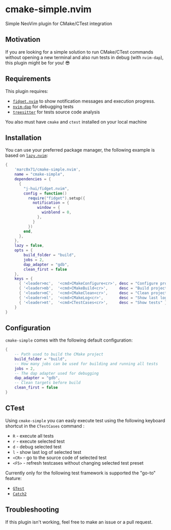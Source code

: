 # cmake-simple.nvim
Simple NeoVim plugin for CMake/CTest integration

## Motivation
If you are looking for a simple solution to run CMake/CTest commands without opening a new terminal and also run tests in debug (with `nvim-dap`), this plugin might be for you! 😎

## Requirements

This plugin requires:

- [`fidget.nvim`](https://github.com/j-hui/fidget.nvim) to show notification messages and execution progress.
- [`nvim-dap`](https://github.com/mfussenegger/nvim-dap) for debugging tests
- [`treesitter`](https://github.com/nvim-treesitter/nvim-treesitter) for tests source code analysis

You also must have `cmake` and `ctest` installed on your local machine

## Installation

You can use your preferred package manager, the following example is based on
[`lazy.nvim`](https://github.com/folke/lazy.nvim):

```lua
{
    'marc0x71/cmake-simple.nvim',
    name = "cmake-simple",
    dependencies = {
      {
        "j-hui/fidget.nvim",
        config = function()
          require("fidget").setup({
            notification = {
              window = {
                winblend = 0,
              },
            }
          })
        end,
      },
    },
    lazy = false,
    opts = {
        build_folder = "build", 
        jobs = 2, 
        dap_adapter = "gdb",
        clean_first = false
    },
    keys = {
      { '<leader>mc',  '<cmd>CMakeConfigure<cr>', desc = "Configure project" },
      { '<leader>mb',  '<cmd>CMakeBuild<cr>',     desc = "Build project" },
      { '<leader>mC',  '<cmd>CMakeClean<cr>',     desc = "Clean project" },
      { '<leader>ml',  '<cmd>CMakeLog<cr>',       desc = "Show last log" },
      { '<leader>mt',  '<cmd>CTestCases<cr>',     desc = "Show tests" }
    }
}
```

## Configuration

`cmake-simple` comes with the following default configuration:

```lua
{
    -- Path used to build the CMake project
    build_folder = "build", 
    -- How many jobs can be used for building and running all tests
    jobs = 2, 
    -- The dap adapter used for debugging
    dap_adapter = "gdb",
    -- Clean targets before build
    clean_first = false
}
```

## CTest

Using `cmake-simple` you can easly execute test using the following keyboard shortcut in the `CTestCases` command :

- `R` - execute all tests
- `r` - execute selected test
- `d` - debug selected test
- `l` - show last log of selected test
- `<CR>` - go to the source code of selected test
- `<F5>` - refresh testcases without changing selected test preset

Currently only for the following test framework is supported the "go-to" feature:

- [`GTest`](https://github.com/google/googletest)
- [`Catch2`](https://github.com/catchorg/Catch2)

## Troubleshooting

If this plugin isn't working, feel free to make an issue or a pull request.

